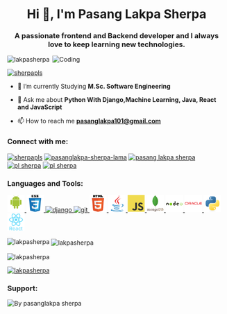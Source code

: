 
<h1 align="center">Hi 👋, I'm Pasang Lakpa Sherpa</h1>
<h3 align="center">A passionate frontend and Backend developer and I always love to keep learning new technologies.</h3>
<img align="right" alt="Coding" width="400" src="https://cdn.dribbble.com/users/1162077/screenshots/3848914/programmer.gif">

<p align="left"> <img src="https://komarev.com/ghpvc/?username=lakpasherpa&label=Profile%20views&color=0e75b6&style=flat" alt="lakpasherpa" /> </p>
<p align="left"> <a href="https://twitter.com/sherpapls" target="blank"><img src="https://img.shields.io/twitter/follow/sherpapls?logo=twitter&style=for-the-badge" alt="sherpapls" /></a> </p>

- 🌱 I’m currently Studying **M.Sc. Software Engineering**

- 💬 Ask me about **Python With Django,Machine Learning, Java, React and JavaScript**

- 📫 How to reach me **pasanglakpa101@gmail.com**
<h3 align="left">Connect with me:</h3>
<p align="left">
<a href="https://twitter.com/sherpapls" target="blank"><img align="center" src="https://raw.githubusercontent.com/lakpasherpa/github-profile-readme-generator/master/src/images/icons/Social/twitter.svg" alt="sherpapls" height="30" width="40" /></a>
<a href="https://linkedin.com/in/pasanglakpa-sherpa-lama" target="blank"><img align="center" src="https://raw.githubusercontent.com/lakpasherpa/github-profile-readme-generator/master/src/images/icons/Social/linked-in-alt.svg" alt="pasanglakpa-sherpa-lama" height="30" width="40" /></a>
<a href="https://stackoverflow.com/users/pasang lakpa sherpa" target="blank"><img align="center" src="https://raw.githubusercontent.com/lakpasherpa/github-profile-readme-generator/master/src/images/icons/Social/stack-overflow.svg" alt="pasang lakpa sherpa" height="30" width="40" /></a>
<a href="[https://fb.com](https://www.facebook.com/pl.sherpa2023)/pl.sherpa2023" target="blank"><img align="center" src="https://raw.githubusercontent.com/pl.sherpa2023/github-profile-readme-generator/master/src/images/icons/Social/facebook.svg" alt="pl sherpa" height="30" width="40" /></a>
<a href="https://instagram.com/pl sherpa" target="blank"><img align="center" src="https://raw.githubusercontent.com/lakpasherpa/github-profile-readme-generator/master/src/images/icons/Social/instagram.svg" alt="pl sherpa" height="30" width="40" /></a>
</p>

<h3 align="left">Languages and Tools:</h3>
<p align="left"> <a href="https://developer.android.com" target="_blank" rel="noreferrer"> <img src="https://raw.githubusercontent.com/devicons/devicon/master/icons/android/android-original-wordmark.svg" alt="android" width="40" height="40"/> </a> <a href="https://www.w3schools.com/css/" target="_blank" rel="noreferrer"> <img src="https://raw.githubusercontent.com/devicons/devicon/master/icons/css3/css3-original-wordmark.svg" alt="css3" width="40" height="40"/> </a> <a href="https://www.djangoproject.com/" target="_blank" rel="noreferrer"> <img src="https://cdn.worldvectorlogo.com/logos/django.svg" alt="django" width="40" height="40"/> </a> <a href="https://git-scm.com/" target="_blank" rel="noreferrer"> <img src="https://www.vectorlogo.zone/logos/git-scm/git-scm-icon.svg" alt="git" width="40" height="40"/> </a> <a href="https://www.w3.org/html/" target="_blank" rel="noreferrer"> <img src="https://raw.githubusercontent.com/devicons/devicon/master/icons/html5/html5-original-wordmark.svg" alt="html5" width="40" height="40"/> </a> <a href="https://www.java.com" target="_blank" rel="noreferrer"> <img src="https://raw.githubusercontent.com/devicons/devicon/master/icons/java/java-original.svg" alt="java" width="40" height="40"/> </a> <a href="https://developer.mozilla.org/en-US/docs/Web/JavaScript" target="_blank" rel="noreferrer"> <img src="https://raw.githubusercontent.com/devicons/devicon/master/icons/javascript/javascript-original.svg" alt="javascript" width="40" height="40"/> </a> <a href="https://www.mongodb.com/" target="_blank" rel="noreferrer"> <img src="https://raw.githubusercontent.com/devicons/devicon/master/icons/mongodb/mongodb-original-wordmark.svg" alt="mongodb" width="40" height="40"/> </a> <a href="https://nodejs.org" target="_blank" rel="noreferrer"> <img src="https://raw.githubusercontent.com/devicons/devicon/master/icons/nodejs/nodejs-original-wordmark.svg" alt="nodejs" width="40" height="40"/> </a> <a href="https://www.oracle.com/" target="_blank" rel="noreferrer"> <img src="https://raw.githubusercontent.com/devicons/devicon/master/icons/oracle/oracle-original.svg" alt="oracle" width="40" height="40"/> </a> <a href="https://www.python.org" target="_blank" rel="noreferrer"> <img src="https://raw.githubusercontent.com/devicons/devicon/master/icons/python/python-original.svg" alt="python" width="40" height="40"/> </a> <a href="https://reactjs.org/" target="_blank" rel="noreferrer"> <img src="https://raw.githubusercontent.com/devicons/devicon/master/icons/react/react-original-wordmark.svg" alt="react" width="40" height="40"/> </a> </p>





<p><img align="left" src="https://github-readme-stats.vercel.app/api/top-langs?username=lakpasherpa&show_icons=true&locale=en&layout=compact" alt="lakpasherpa" /></p>

<p>&nbsp;<img align="center" src="https://github-readme-stats.vercel.app/api?username=lakpasherpa&show_icons=true&locale=en" alt="lakpasherpa" /></p>

<p><img align="center" src="https://github-readme-streak-stats.herokuapp.com/?user=lakpasherpa&" alt="lakpasherpa" /></p>


<p align="left"> <a href="https://github.com/ryo-ma/github-profile-trophy"><img src="https://github-profile-trophy.vercel.app/?username=lakpasherpa" alt="lakpasherpa" /></a> </p>

<h3 align="left">Support:</h3>
<p><a href="https://www.buymeacoffee.com/By pasanglakpa sherpa"> <img align="left" src="https://cdn.buymeacoffee.com/buttons/v2/default-yellow.png" height="50" width="210" alt="By pasanglakpa sherpa" /></a></p><br><br>
